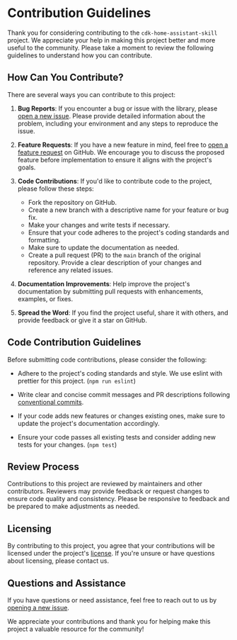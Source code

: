# Contribution Guidelines

Thank you for considering contributing to the `cdk-home-assistant-skill` project.
We appreciate your help in making this project better and more useful to the community.
Please take a moment to review the following guidelines to understand how you can contribute.

## How Can You Contribute?

There are several ways you can contribute to this project:

1. **Bug Reports**: If you encounter a bug or issue with the library,
   please [open a new issue](https://github.com/t0bst4r/cdk-home-assistant-skill/issues/new). Please provide detailed
   information about the problem, including your environment and any steps to reproduce the issue.

2. **Feature Requests**: If you have a new feature in mind, feel free
   to [open a feature request](https://github.com/t0bst4r/cdk-home-assistant-skill/issues/new) on GitHub. We encourage you to
   discuss the proposed feature before implementation to ensure it aligns with the project's goals.

3. **Code Contributions**: If you'd like to contribute code to the project, please follow these steps:

    - Fork the repository on GitHub.
    - Create a new branch with a descriptive name for your feature or bug fix.
    - Make your changes and write tests if necessary.
    - Ensure that your code adheres to the project's coding standards and formatting.
    - Make sure to update the documentation as needed.
    - Create a pull request (PR) to the `main` branch of the original repository. Provide a clear description of your
      changes and reference any related issues.

4. **Documentation Improvements**: Help improve the project's documentation by submitting pull requests with
   enhancements, examples, or fixes.

5. **Spread the Word**: If you find the project useful, share it with others, and provide feedback or give it a star on
   GitHub.

## Code Contribution Guidelines

Before submitting code contributions, please consider the following:

- Adhere to the project's coding standards and style. We use eslint with prettier for this project. (`npm run eslint`)

- Write clear and concise commit messages and PR descriptions following [conventional commits](https://www.conventionalcommits.org/).

- If your code adds new features or changes existing ones, make sure to update the project's documentation accordingly.

- Ensure your code passes all existing tests and consider adding new tests for your changes. (`npm test`)

## Review Process

Contributions to this project are reviewed by maintainers and other contributors. Reviewers may provide feedback or
request changes to ensure code quality and consistency. Please be responsive to feedback and be prepared to make
adjustments as needed.

## Licensing

By contributing to this project, you agree that your contributions will be licensed under the
project's [license](LICENSE). If you're unsure or have questions about licensing, please contact us.

## Questions and Assistance

If you have questions or need assistance, feel free to reach out to us by [opening a new issue](https://github.com/t0bst4r/cdk-home-assistant-skill/issues/new).

We appreciate your contributions and thank you for helping make this project a valuable resource for the community!
